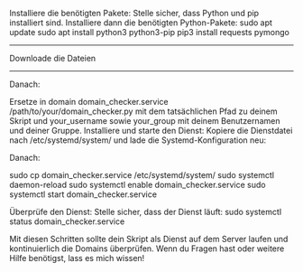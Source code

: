 Installiere die benötigten Pakete: Stelle sicher, dass Python und pip installiert sind. Installiere dann die benötigten Python-Pakete:
sudo apt update
sudo apt install python3 python3-pip
pip3 install requests pymongo

----------

Downloade die Dateien

----------

Danach:

Ersetze in domain domain_checker.service /path/to/your/domain_checker.py mit dem tatsächlichen Pfad zu deinem Skript und your_username sowie your_group mit deinem Benutzernamen und deiner Gruppe.
Installiere und starte den Dienst: Kopiere die Dienstdatei nach /etc/systemd/system/ und lade die Systemd-Konfiguration neu:

Danach: 

sudo cp domain_checker.service /etc/systemd/system/
sudo systemctl daemon-reload
sudo systemctl enable domain_checker.service
sudo systemctl start domain_checker.service


Überprüfe den Dienst: Stelle sicher, dass der Dienst läuft:
sudo systemctl status domain_checker.service

Mit diesen Schritten sollte dein Skript als Dienst auf dem Server laufen und kontinuierlich die Domains überprüfen. Wenn du Fragen hast oder weitere Hilfe benötigst, lass es mich wissen!
